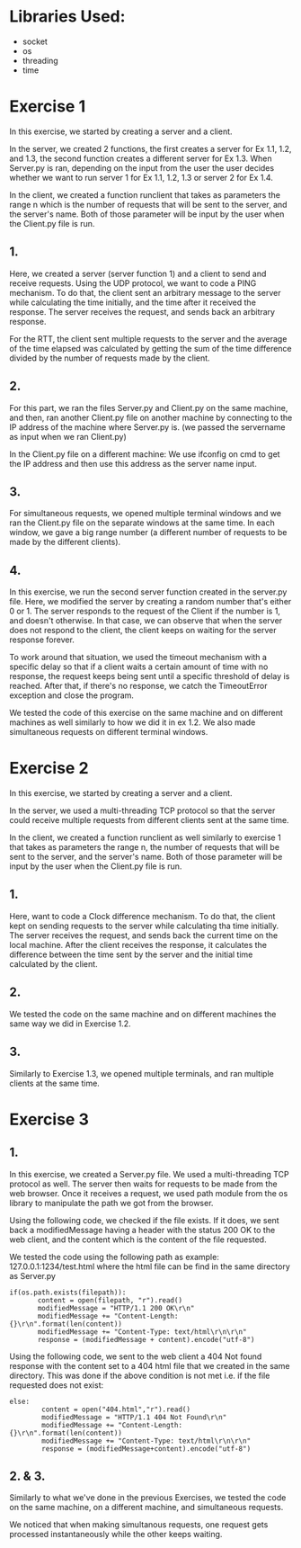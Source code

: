 # Libraries Used: 
- socket
- os
- threading
- time

# Exercise 1
In this exercise, we started by creating a server and a client. 

In the server, we created 2 functions, the first creates a server for Ex 1.1, 1.2, and 1.3, the second function creates a different server for Ex 1.3. When Server.py is ran, depending on the input from the user the user decides whether we want to run server 1 for Ex 1.1, 1.2, 1.3 or server 2 for Ex 1.4.

In the client, we created a function runclient that takes as parameters the range n which is the number of requests that will be sent to the server, and the server's name. Both of those parameter will be input by the user when the Client.py file is run.

## 1. 
Here, we created a server (server function 1) and a client to send and receive requests. Using the UDP protocol, we want to code a PING mechanism. To do that, the client sent an arbitrary message to the server while calculating the time initially, and the time after it received the response. The server receives the request, and sends back an arbitrary response. 

For the RTT, the client sent multiple requests to the server and the average of the time elapsed was calculated by getting the sum of the time difference divided by the number of requests made by the client.

## 2.
For this part, we ran the files Server.py and Client.py on the same machine, and then, ran another Client.py file on another machine by connecting to the IP address of the machine where Server.py is. (we passed the servername as input when we ran Client.py)

In the Client.py file on a different machine:
We use ifconfig on cmd to get the IP address and then use this address as the server name input.

## 3.

For simultaneous requests, we opened multiple terminal windows and we ran the Client.py file on the separate windows at the same time. In each window, we gave a big range number (a different number of requests to be made by the different clients).

## 4.

In this exercise, we run the second server function created in the server.py file. 
Here, we modified the server by creating a random number that's either 0 or 1. The server responds to the request of the Client if the number is 1, and doesn't otherwise.
In that case, we can observe that when the server does not respond to the client, the client keeps on waiting for the server response forever. 

To work around that situation, we used the timeout mechanism with a specific delay so that if a client waits a certain amount of time with no response, the request keeps being sent until a specific threshold of delay is reached. After that, if there's no response, we catch the TimeoutError exception and close the program. 

We tested the code of this exercise on the same machine and on different machines as well similarly to how we did it in ex 1.2. We also made simultaneous requests on different terminal windows.

# Exercise 2
In this exercise, we started by creating a server and a client. 

In the server, we used a multi-threading TCP protocol so that the server could receive multiple requests from different clients sent at the same time.

In the client, we created a function runclient as well similarly to exercise 1 that takes as parameters the range n, the number of requests that will be sent to the server, and the server's name. Both of those parameter will be input by the user when the Client.py file is run.

## 1. 

Here, want to code a Clock difference mechanism. To do that, the client kept on sending requests to the server while calculating tha time initially. The server receives the request, and sends back the current time on the local machine.
After the client receives the response, it calculates the difference between the time sent by the server and the initial time calculated by the client.

## 2.

We tested the code on the same machine and on different machines the same way we did in Exercise 1.2.

## 3.

Similarly to Exercise 1.3, we opened multiple terminals, and ran multiple clients at the same time.

# Exercise 3

## 1. 

In this exercise, we created a Server.py file. We used a multi-threading TCP protocol as well.
The server then waits for requests to be made from the web browser. 
Once it receives a request, we used path module from the os library to manipulate the path we got from the browser.

Using the following code, we checked if the file exists. If it does, we sent back a modifiedMessage having a header with the status 200 OK to the web client, and the content which is the content of the file requested.

We tested the code using the following path as example:
127.0.0.1:1234/test.html where the html file can be find in the same directory as Server.py
```
if(os.path.exists(filepath)):
       content = open(filepath, "r").read()
       modifiedMessage = "HTTP/1.1 200 OK\r\n"
       modifiedMessage += "Content-Length: {}\r\n".format(len(content))
       modifiedMessage += "Content-Type: text/html\r\n\r\n"
       response = (modifiedMessage + content).encode("utf-8")
```

Using the following code, we sent to the web client a 404 Not found response with the content set to a 404 html file that we created in the same directory. This was done if the above condition is not met i.e. if the file requested does not exist:
```
else:
        content = open("404.html","r").read()
        modifiedMessage = "HTTP/1.1 404 Not Found\r\n"
        modifiedMessage += "Content-Length: {}\r\n".format(len(content))
        modifiedMessage += "Content-Type: text/html\r\n\r\n"
        response = (modifiedMessage+content).encode("utf-8")
```

## 2. & 3.

Similarly to what we've done in the previous Exercises, we tested the code on the same machine, on a different machine, and simultaneous requests.

We noticed that when making simultanous requests, one request gets processed instantaneously while the other keeps waiting.
